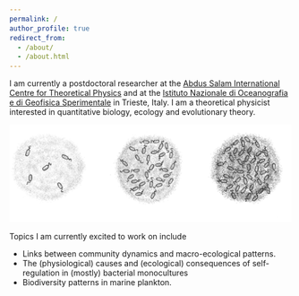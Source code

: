 ```yaml
---
permalink: /
author_profile: true
redirect_from: 
  - /about/
  - /about.html
---
```


I am currently a postdoctoral researcher at the [Abdus Salam International Centre for Theoretical Physics](https://www.ictp.it/) and at the [Istituto Nazionale di Oceanografia e di Geofisica Sperimentale](https://www.ogs.it/it) in Trieste, Italy.
I am a theoretical physicist interested in quantitative biology, ecology and evolutionary theory. 

![](/images/bacteria-pictorial.png)

Topics I am currently excited to work on include 
- Links between community dynamics and macro-ecological patterns.
- The (physiological) causes and (ecological) consequences of self-regulation in (mostly) bacterial monocultures
- Biodiversity patterns in marine plankton. 
